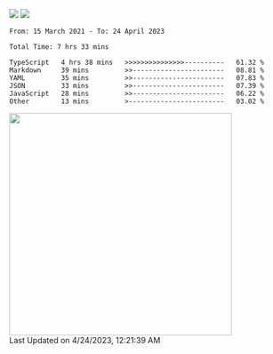 <div>
  <img src="https://github-readme-stats.vercel.app/api?username=naporin0624&count_private=true&show_icons=true" />
  <img src="https://github-readme-stats.vercel.app/api/top-langs/?username=naporin0624&layout=compact&hide=css" />
  <!--START_SECTION:waka-->

```text
From: 15 March 2021 - To: 24 April 2023

Total Time: 7 hrs 33 mins

TypeScript   4 hrs 38 mins   >>>>>>>>>>>>>>>----------   61.32 %
Markdown     39 mins         >>-----------------------   08.81 %
YAML         35 mins         >>-----------------------   07.83 %
JSON         33 mins         >>-----------------------   07.39 %
JavaScript   28 mins         >>-----------------------   06.22 %
Other        13 mins         >------------------------   03.02 %
```

<!--END_SECTION:waka-->
  
  <!--START_SECTION:lapras-card-->
<a href="https://lapras.com/public/CDQE7TF" target="_blank" rel="noopener noreferrer"><img src="https://lapras-card-generator.vercel.app/api/svg?e=3.56&b=3.48&i=3.5&b1=%23232323&b2=%236d6d6d&i1=%23212121&i2=%23818181&l=ja" width="400" ></a>  
Last Updated on 4/24/2023, 12:21:39 AM
<!--END_SECTION:lapras-card-->
</div>
